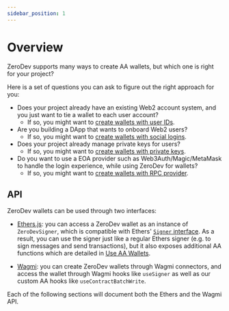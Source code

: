 ```yaml
---
sidebar_position: 1
---
```


# Overview

ZeroDev supports many ways to create AA wallets, but which one is right for your project?

Here is a set of questions you can ask to figure out the right approach for you:

- Does your project already have an existing Web2 account system, and you just want to tie a wallet to each user account?
  - If so, you might want to [create wallets with user IDs](/create-wallets/user-id).
- Are you building a DApp that wants to onboard Web2 users?
  - If so, you might want to [create wallets with social logins](/create-wallets/social-wallets).
- Does your project already manage private keys for users?
  - If so, you might want to [create wallets with private keys](/create-wallets/private-keys).
- Do you want to use a EOA provider such as Web3Auth/Magic/MetaMask to handle the login experience, while using ZeroDev for wallets?
  - If so, you might want to [create wallets with RPC provider](/create-wallets/rpc-provider).

## API

ZeroDev wallets can be used through two interfaces:

- [Ethers.js](https://docs.ethers.org/): you can access a ZeroDev wallet as an instance of `ZeroDevSigner`, which is compatible with Ethers' [`Signer` interface](https://docs.ethers.org/v5/api/signer/).  As a result, you can use the signer just like a regular Ethers signer (e.g. to sign messages and send transactions), but it also exposes additional AA functions which are detailed in [Use AA Wallets](/use-wallets/overview).

- [Wagmi](https://wagmi.sh/): you can create ZeroDev wallets through Wagmi connectors, and access the wallet through Wagmi hooks like `useSigner` as well as our custom AA hooks like `useContractBatchWrite`.

Each of the following sections will document both the Ethers and the Wagmi API.